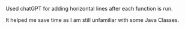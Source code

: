 Used chatGPT for adding horizontal lines after each function is run.

It helped me save time as I am still unfamiliar with some Java Classes.